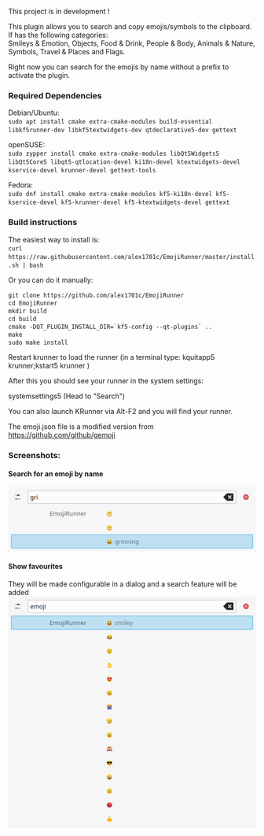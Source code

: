 This project is in development !

This plugin allows you to search and copy emojis/symbols to the clipboard.
If has the following categories:  
Smileys & Emotion, Objects, Food & Drink, People & Body, Animals & Nature, Symbols, Travel & Places and Flags.

Right now you can search for the emojis by name without a prefix to activate the plugin.


### Required Dependencies

Debian/Ubuntu:  
`sudo apt install cmake extra-cmake-modules build-essential libkf5runner-dev libkf5textwidgets-dev qtdeclarative5-dev gettext`

openSUSE:  
`sudo zypper install cmake extra-cmake-modules libQt5Widgets5 libQt5Core5 libqt5-qtlocation-devel ki18n-devel ktextwidgets-devel kservice-devel krunner-devel gettext-tools`  

Fedora:  
`sudo dnf install cmake extra-cmake-modules kf5-ki18n-devel kf5-kservice-devel kf5-krunner-devel kf5-ktextwidgets-devel gettext`  

### Build instructions  

The easiest way to install is:  
`curl https://raw.githubusercontent.com/alex1701c/EmojiRunner/master/install.sh | bash`

Or you can do it manually:

```
git clone https://github.com/alex1701c/EmojiRunner
cd EmojiRunner
mkdir build
cd build
cmake -DQT_PLUGIN_INSTALL_DIR=`kf5-config --qt-plugins` ..
make
sudo make install
```

Restart krunner to load the runner (in a terminal type: kquitapp5 krunner;kstart5 krunner )

After this you should see your runner in the system settings:

systemsettings5 (Head to "Search")

You can also launch KRunner via Alt-F2 and you will find your runner.

The emoji.json file is a modified version from https://github.com/github/gemoji

### Screenshots:

#### Search for an emoji by name
![Connect to default country](https://raw.githubusercontent.com/alex1701c/Screenshots/master/EmojiRunner/global_search.png)

#### Show favourites
They will be made configurable in a dialog and a search feature will be added
![Connect to default country](https://raw.githubusercontent.com/alex1701c/Screenshots/master/EmojiRunner/favourites.png)
